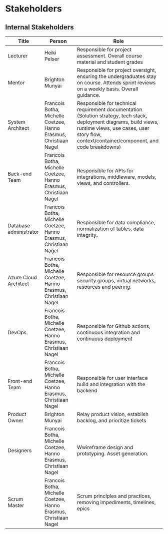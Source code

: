 # Stakeholders

## Internal Stakeholders

| Title | Person | Role |
|---|---|---|
| Lecturer | Heiki Pelser | Responsible for project assessment. Overall course material and student grades |
| Mentor | Brighton Munyai | Responsible for project oversight, ensuring the undergraduates stay on course. Attends sprint reviews on a weekly basis. Overall guidance. |
| System Architect | Francois Botha, Michelle Coetzee, Hanno Erasmus, Christiaan Nagel | Responsible for technical requirement documentation (Solution strategy, tech stack, deployment diagrams, build views, runtime views, use cases, user story flow, context/container/component, and code breakdowns) |
| Back-end Team | Francois Botha, Michelle Coetzee, Hanno Erasmus, Christiaan Nagel | Responsible for APIs for integrations, middleware, models, views, and controllers. |
| Database administrator | Francois Botha, Michelle Coetzee, Hanno Erasmus, Christiaan Nagel | Responsible for data compliance, normalization of tables, data integrity. |
| Azure Cloud Architect | Francois Botha, Michelle Coetzee, Hanno Erasmus, Christiaan Nagel | Responsible for resource groups security groups, virtual networks, resources and peering. |
| DevOps | Francois Botha, Michelle Coetzee, Hanno Erasmus, Christiaan Nagel | Responsible for Github actions, continuous integration and continuous deployment |
| Front-end Team | Francois Botha, Michelle Coetzee, Hanno Erasmus, Christiaan Nagel | Responsible for user interface build and integration with the backend |
| Product Owner | Brighton Munyai | Relay product vision, establish backlog, and prioritize tickets |
| Designers | Francois Botha, Michelle Coetzee, Hanno Erasmus, Christiaan Nagel | Wwireframe design and prototyping. Asset generation.  |
| Scrum Master | Francois Botha, Michelle Coetzee, Hanno Erasmus, Christiaan Nagel | Scrum principles and practices, removing impediments, timelines, epics |
